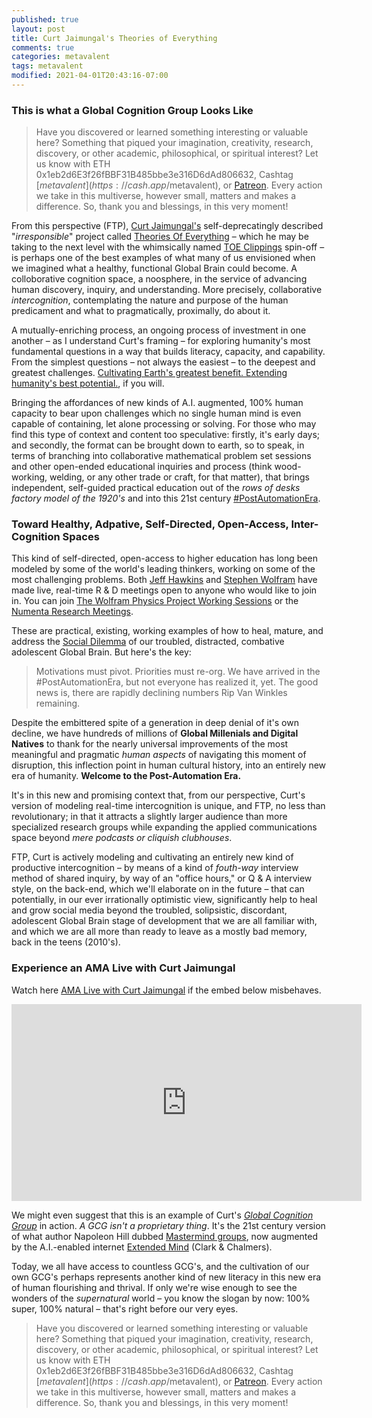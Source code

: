 ```yaml
---
published: true
layout: post
title: Curt Jaimungal's Theories of Everything
comments: true
categories: metavalent
tags: metavalent
modified: 2021-04-01T20:43:16-07:00
---
```


### This is what a Global Cognition Group Looks Like

> Have you discovered or learned something interesting or valuable here? Something that piqued your imagination, creativity, research, discovery, or other academic, philosophical, or spiritual interest? Let us know with ETH 0x1eb2d6E3f26fBBF31B485bbe3e316D6dAd806632, Cashtag [$metavalent](https://cash.app/$metavalent), or [Patreon](https://patreon.com/metavalent). Every action we take in this multiverse, however small, matters and makes a difference. So, thank you and blessings, in this very moment!

From this perspective (FTP), [Curt Jaimungal's](https://www.patreon.com/curtjaimungal) self-deprecatingly described "_irresponsible_" project called [Theories Of Everything](https://www.youtube.com/c/TheoriesofEverything/featured) &ndash; which he may be taking to the next level with the whimsically named [TOE Clippings](https://www.youtube.com/channel/UCdITf9DoFmndXy7nXWIoa7g/featured) spin-off &ndash; is perhaps one of the best examples of what many of us envisioned when we imagined what a healthy, functional Global Brain could become. A colloborative cognition space, a noosphere, in the service of advancing human discovery, inquiry, and understanding. More precisely, collaborative _intercognition_, contemplating the nature and purpose of the human predicament and what to pragmatically, proximally, do about it.

A mutually-enriching process, an ongoing process of investment in one another &ndash; as I understand Curt's framing &ndash; for exploring humanity's most fundamental questions in a way that builds literacy, capacity, and capability. From the simplest questions &ndash; not always the easiest &ndash; to the deepest and greatest challenges. [Cultivating Earth's greatest benefit. Extending humanity's best potential.](https://GlobalCognitionGroup.com), if you will.

Bringing the affordances of new kinds of A.I. augmented, 100% human capacity to bear upon challenges which no single human mind is even capable of containing, let alone processing or solving. For those who may find this type of context and content too speculative: firstly, it's early days; and secondly, the format can be brought down to earth, so to speak, in terms of branching into collaborative mathematical problem set sessions and other open-ended educational inquiries and process (think wood-working, welding, or any other trade or craft, for that matter), that brings independent, self-guided practical education out of the _rows of desks factory model of the 1920's_ and into this 21st century [#PostAutomationEra](https://twitter.com/search?q=%23PostAutomationEra&src=typed_query).

### Toward Healthy, Adpative, Self-Directed, Open-Access, Inter-Cognition Spaces

This kind of self-directed, open-access to higher education has long been modeled by some of the world's leading thinkers, working on some of the most challenging problems. Both [Jeff Hawkins]() and [Stephen Wolfram](https://www.facebook.com/wolframresearch/) have made live, real-time R & D meetings open to anyone who would like to join in. You can join [The Wolfram Physics Project Working Sessions](https://www.wolframphysics.org/livestreams/) or the [Numenta Research Meetings](https://www.facebook.com/OfficialNumenta/).

These are practical, existing, working examples of how to heal, mature, and address the [Social Dilemma](https://TheSocialDilemma.com) of our troubled, distracted, combative adolescent Global Brain. But here's the key:

> Motivations must pivot. Priorities must re-org. We have arrived in the #PostAutomationEra, but not everyone has realized it, yet. The good news is, there are rapidly declining numbers Rip Van Winkles remaining.

Despite the embittered spite of a generation in deep denial of it's own decline, we have hundreds of millions of **Global Millenials and Digital Natives** to thank for the nearly universal improvements of the most meaningful and pragmatic _human aspects_ of navigating this moment of disruption, this inflection point in human cultural history, into an entirely new era of humanity. **Welcome to the Post-Automation Era.**

It's in this new and promising context that, from our perspective, Curt's version of modeling real-time intercognition is unique, and FTP, no less than revolutionary; in that it attracts a slightly larger audience than more specialized research groups while expanding the applied communications space beyond _mere podcasts or cliquish clubhouses_. 

FTP, Curt is actively modeling and cultivating an entirely new kind of productive intercognition &ndash; by means of a kind of _fouth-way_ interview method of shared inquiry, by way of an "office hours," or Q & A interview style, on the back-end, which we'll elaborate on in the future &ndash; that can potentially, in our ever irrationally optimistic view, significantly help to heal and grow social media beyond the troubled, solipsistic, discordant, adolescent Global Brain stage of development that we are all familiar with, and which we are all more than ready to leave as a mostly bad memory, back in the teens (2010's).

### Experience an AMA Live with Curt Jaimungal

Watch here [AMA Live with Curt Jaimungal](https://youtu.be/N45kAuaVJ6s) if the embed below misbehaves.

<div class="embed-container"><iframe width="560" height="315" src="https://www.youtube.com/embed/N45kAuaVJ6s" title="YouTube video player" frameborder="0" allow="accelerometer; autoplay; clipboard-write; encrypted-media; gyroscope; picture-in-picture" allowfullscreen></iframe></div>

We might even suggest that this is an example of Curt's _[Global Cognition Group](https://GlobalCognitionGroup.com/)_ in action. _A GCG isn't a proprietary thing_. It's the 21st century version of what author Napoleon Hill dubbed [Mastermind groups](https://en.wikipedia.org/wiki/Mastermind_group), now augmented by the A.I.-enabled internet [Extended Mind](http://www.consc.net/papers/extended.html) (Clark & Chalmers).

Today, we all have access to countless GCG's, and the cultivation of our own GCG's perhaps represents another kind of new literacy in this new era of human flourishing and thrival. If only we're wise enough to see the wonders of the _supernatural_ world &ndash; you know the slogan by now: 100% super, 100% natural &ndash; that's right before our very eyes.


> Have you discovered or learned something interesting or valuable here? Something that piqued your imagination, creativity, research, discovery, or other academic, philosophical, or spiritual interest? Let us know with ETH 0x1eb2d6E3f26fBBF31B485bbe3e316D6dAd806632, Cashtag [$metavalent](https://cash.app/$metavalent), or [Patreon](https://patreon.com/metavalent). Every action we take in this multiverse, however small, matters and makes a difference. So, thank you and blessings, in this very moment!